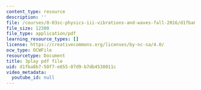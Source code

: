 ```yaml
---
content_type: resource
description: ''
file: /courses/8-03sc-physics-iii-vibrations-and-waves-fall-2016/d1fba8b750f7e65507d9b7db4538011c_8P2AvGGtm_A.pdf
file_size: 12300
file_type: application/pdf
learning_resource_types: []
license: https://creativecommons.org/licenses/by-nc-sa/4.0/
ocw_type: OCWFile
resourcetype: Document
title: 3play pdf file
uid: d1fba8b7-50f7-e655-07d9-b7db4538011c
video_metadata:
  youtube_id: null
---
```


